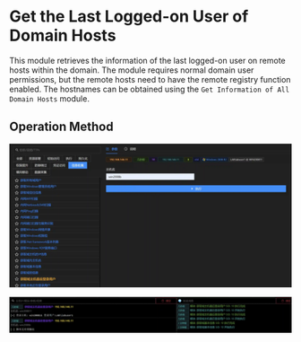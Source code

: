 # Get the Last Logged-on User of Domain Hosts


This module retrieves the information of the last logged-on user on remote hosts within the domain. The module requires normal domain user permissions, but the remote hosts need to have the remote registry function enabled. The hostnames can be obtained using the `Get Information of All Domain Hosts` module.

## Operation Method
![](img\Discovery_SystemUserDiscovery_GetLastLoggedOn\1.webp)

![](img\Discovery_SystemUserDiscovery_GetLastLoggedOn\2.webp)